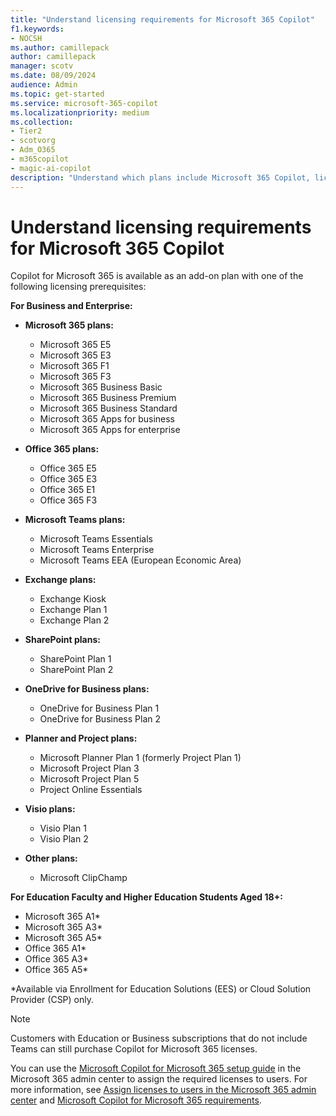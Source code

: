 ```yaml
---
title: "Understand licensing requirements for Microsoft 365 Copilot"
f1.keywords:
- NOCSH
ms.author: camillepack
author: camillepack
manager: scotv
ms.date: 08/09/2024
audience: Admin
ms.topic: get-started
ms.service: microsoft-365-copilot
ms.localizationpriority: medium
ms.collection: 
- Tier2
- scotvorg
- Adm_O365
- m365copilot
- magic-ai-copilot
description: "Understand which plans include Microsoft 365 Copilot, licensing requirements, and availability."
---
```


# Understand licensing requirements for Microsoft 365 Copilot

Copilot for Microsoft 365 is available as an add-on plan with one of the following licensing prerequisites:

**For Business and Enterprise:**

- **Microsoft 365 plans:**
  - Microsoft 365 E5
  - Microsoft 365 E3
  - Microsoft 365 F1
  - Microsoft 365 F3
  - Microsoft 365 Business Basic
  - Microsoft 365 Business Premium
  - Microsoft 365 Business Standard
  - Microsoft 365 Apps for business
  - Microsoft 365 Apps for enterprise

- **Office 365 plans:**
  - Office 365 E5
  - Office 365 E3
  - Office 365 E1
  - Office 365 F3

- **Microsoft Teams plans:**
  - Microsoft Teams Essentials
  - Microsoft Teams Enterprise
  - Microsoft Teams EEA (European Economic Area)

- **Exchange plans:**
  - Exchange Kiosk
  - Exchange Plan 1
  - Exchange Plan 2

- **SharePoint plans:**
  - SharePoint Plan 1
  - SharePoint Plan 2

- **OneDrive for Business plans:**
  - OneDrive for Business Plan 1
  - OneDrive for Business Plan 2

- **Planner and Project plans:**
  - Microsoft Planner Plan 1 (formerly Project Plan 1)
  - Microsoft Project Plan 3
  - Microsoft Project Plan 5
  - Project Online Essentials

- **Visio plans:**
  - Visio Plan 1
  - Visio Plan 2

- **Other plans:**
  - Microsoft ClipChamp

**For Education Faculty and Higher Education Students Aged 18+:**

- Microsoft 365 A1*
- Microsoft 365 A3*
- Microsoft 365 A5*
- Office 365 A1*
- Office 365 A3*
- Office 365 A5*

*Available via Enrollment for Education Solutions (EES) or Cloud Solution Provider (CSP) only.

>[!NOTE]
> Customers with Education or Business subscriptions that do not include Teams can still purchase Copilot for Microsoft 365 licenses.

You can use the [Microsoft Copilot for Microsoft 365 setup guide](https://admin.microsoft.com/Adminportal/Home?Q=learndocs#/modernonboarding/microsoft365copilotsetupguide) in the Microsoft 365 admin center to assign the required licenses to users. For more information, see [Assign licenses to users in the Microsoft 365 admin center](/microsoft-365/admin/manage/assign-licenses-to-users) and [Microsoft Copilot for Microsoft 365 requirements](microsoft-365-copilot-requirements.md).
